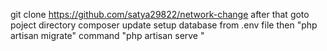 git clone https://github.com/satya29822/network-change
after that goto poject directory
composer update
setup database from .env file
then "php artisan migrate" command
"php artisan serve
"
